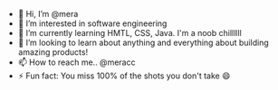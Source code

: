 - 👋 Hi, I’m @mera
- 👀 I’m interested in software engineering
- 🌱 I’m currently learning HMTL, CSS, Java. I'm a noob chillllll
- 💞️ I’m looking to learn about anything and everything about building amazing products!
- 📫 How to reach me.. @meracc
- ⚡ Fun fact: You miss 100% of the shots you don't take 😄

<!---
rymera/rymera is a ✨ special ✨ repository because its `README.md` (this file) appears on your GitHub profile.
You can click the Preview link to take a look at your changes.
--->

